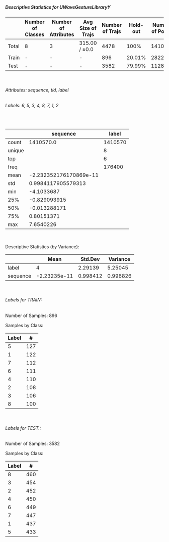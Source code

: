 ##### Descriptive Statistics for UWaveGestureLibraryY


|       |   Number of Classes |   Number of Attributes |   Avg Size of Trajs |   Number of Trajs | Hold-out   |   Number of Points |   Longest Size |   Shortest Size |
|-------|---------------------|------------------------|---------------------|-------------------|------------|--------------------|----------------|-----------------|
| Total | 8                   | 3                      | 315.00 / ±0.0       | 4478              | 100%       |            1410570 |            315 |             315 |
| Train | -                   | -                      | -                   | 896               | 20.01%     |             282240 |            315 |             315 |
| Test  | -                   | -                      | -                   | 3582              | 79.99%     |            1128330 |            315 |             315 |

&nbsp;

###### Attributes: sequence, tid, label


###### Labels: 6, 5, 3, 4, 8, 7, 1, 2

&nbsp;

|        | sequence               | label   |
|--------|------------------------|---------|
| count  | 1410570.0              | 1410570 |
| unique |                        | 8       |
| top    |                        | 6       |
| freq   |                        | 176400  |
| mean   | -2.232352176170869e-11 |         |
| std    | 0.9984117905579313     |         |
| min    | -4.1033687             |         |
| 25%    | -0.829093915           |         |
| 50%    | -0.013288171           |         |
| 75%    | 0.80151371             |         |
| max    | 7.6540226              |         |

&nbsp;

Descriptive Statistics (by Variance): 


|          |         Mean |   Std.Dev |   Variance |
|----------|--------------|-----------|------------|
| label    |  4           |  2.29139  |   5.25045  |
| sequence | -2.23235e-11 |  0.998412 |   0.996826 |

&nbsp;

###### Labels for TRAIN:


Number of Samples: 896
Samples by Class:
|   Label |   # |
|---------|-----|
|       5 | 127 |
|       1 | 122 |
|       7 | 112 |
|       6 | 111 |
|       4 | 110 |
|       2 | 108 |
|       3 | 106 |
|       8 | 100 |

&nbsp;

###### Labels for TEST.:


Number of Samples: 3582
Samples by Class:
|   Label |   # |
|---------|-----|
|       8 | 460 |
|       3 | 454 |
|       2 | 452 |
|       4 | 450 |
|       6 | 449 |
|       7 | 447 |
|       1 | 437 |
|       5 | 433 |